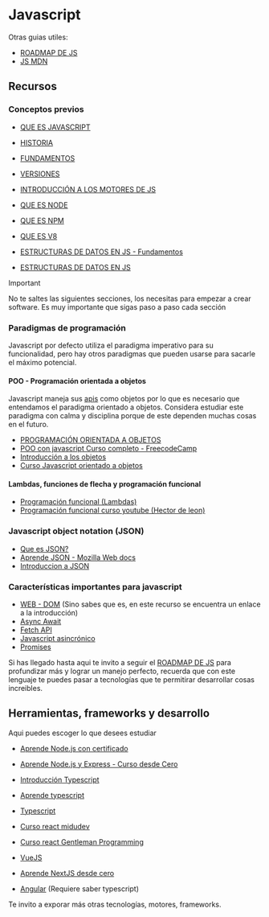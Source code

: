 # Javascript

Otras guias utiles:
- [ROADMAP DE JS](https://roadmap.sh/javascript)
- [JS MDN](https://developer.mozilla.org/en-US/docs/Web/JavaScript)

## Recursos

### Conceptos previos
- [QUE ES JAVASCRIPT](https://developer.mozilla.org/es/docs/Learn/JavaScript/First_steps/What_is_JavaScript)
- [HISTORIA](https://es.wikipedia.org/wiki/JavaScript)
- [FUNDAMENTOS](https://developer.mozilla.org/es/docs/Learn/Getting_started_with_the_web/JavaScript_basics)
- [VERSIONES](https://www.w3schools.com/js/js_versions.asp)
- [INTRODUCCIÓN A LOS MOTORES DE JS](https://blog.thedojo.mx/2020/05/17/que-es-un-engine-de-javascript.html)

- [QUE ES NODE](https://www.hostinger.co/tutoriales/que-es-node-js)
- [QUE ES NPM](https://www.freecodecamp.org/espanol/news/node-js-npm-tutorial/)
- [QUE ES V8](https://www.cloudflare.com/es-es/learning/serverless/glossary/what-is-chrome-v8/)

- [ESTRUCTURAS DE DATOS EN JS - Fundamentos](https://developer.mozilla.org/es/docs/Web/JavaScript/Data_structures)
- [ESTRUCTURAS DE DATOS EN JS](https://codingpotions.com/estructuras-datos-javascript/)

> [!IMPORTANT]  
> No te saltes las siguientes secciones, los necesitas para empezar a crear software. Es muy importante que sigas paso a paso cada sección

### Paradigmas de programación
Javascript por defecto utiliza el paradigma imperativo para su funcionalidad, pero hay otros paradigmas que pueden usarse para sacarle el máximo potencial.

#### POO - Programación orientada a objetos
Javascript maneja sus [apis](https://www.ibm.com/mx-es/topics/api) como objetos por lo que es necesario que entendamos el paradigma orientado a objetos. Considera estudiar este paradigma con calma y disciplina porque de este dependen muchas cosas en el futuro.

- [PROGRAMACIÓN ORIENTADA A OBJETOS](https://es.wikipedia.org/wiki/Programaci%C3%B3n_orientada_a_objetos)
- [POO con javascript Curso completo - FreecodeCamp](https://www.freecodecamp.org/espanol/news/programacion-orientada-a-objectos-en-javascript-explicado-con-ejemplos/)
- [Introducción a los objetos](https://developer.mozilla.org/es/docs/Learn/JavaScript/Objects)
- [Curso Javascript orientado a objetos](https://www.youtube.com/watch?v=N_t1A39IB_8&ab_channel=Fazt)

#### Lambdas, funciones de flecha y programación funcional
- [Programación funcional (Lambdas)](https://www.freecodecamp.org/espanol/news/programacion-funcional-en-javascript-explicado/)
- [Programación funcional curso youtube (Hector de leon)](https://www.youtube.com/watch?v=3eLx9syx8iI&ab_channel=hdeleon.net)

### Javascript object notation (JSON)
- [Que es JSON?](./json.md)
- [Aprende JSON - Mozilla Web docs](https://developer.mozilla.org/es/docs/Learn/JavaScript/Objects/JSON)
- [Introduccion a JSON](https://www.json.org/json-es.html)

### Características importantes para javascript

- [WEB - DOM](https://developer.mozilla.org/es/docs/Web/API/Document_Object_Model) (Sino sabes que es, en este recurso se encuentra un enlace a la introducción)
- [Async Await](https://developer.mozilla.org/es/docs/Web/JavaScript/Reference/Statements/async_function)
- [Fetch API](https://www.freecodecamp.org/espanol/news/javascript-fetch-api-para-principiantes/)
- [Javascript asincrónico](https://developer.mozilla.org/es/docs/Learn/JavaScript/Asynchronous/Introducing)
- [Promises](https://developer.mozilla.org/es/docs/Web/JavaScript/Guide/Using_promises)

Si has llegado hasta aqui te invito a seguir el [ROADMAP DE JS](https://roadmap.sh/javascript) para profundizar más y lograr un manejo perfecto, recuerda que con este lenguaje te puedes pasar a tecnologías que te permitirar desarrollar cosas increibles.

## Herramientas, frameworks y desarrollo
Aqui puedes escoger lo que desees estudiar

- [Aprende Node.js con certificado](https://aprendenode.dev/)
- [Aprende Node.js y Express - Curso desde Cero](https://www.youtube.com/watch?v=1hpc70_OoAg&ab_channel=freeCodeCampEspa%C3%B1ol)

- [Introducción Typescript](learn.microsoft.com/es-es/training/modules/typescript-get-started/)
- [Aprende typescript](https://www.freecodecamp.org/espanol/news/aprende-typescript-curso-desde-cero/)
- [Typescript](https://www.typescriptlang.org/es/docs/)

- [Curso react midudev](https://cursoreact.dev/)
- [Curso react Gentleman Programming](https://www.youtube.com/watch?v=GMnWXlJnbNo&t=21871s&ab_channel=GentlemanProgramming)

- [VueJS](https://es.vuejs.org/v2/guide/)
- [Aprende NextJS desde cero](https://www.freecodecamp.org/espanol/news/aprende-next-js-desde-cero/)
- [Angular](https://angular.dev/) (Requiere saber typescript)

Te invito a exporar más otras tecnologías, motores, frameworks.
